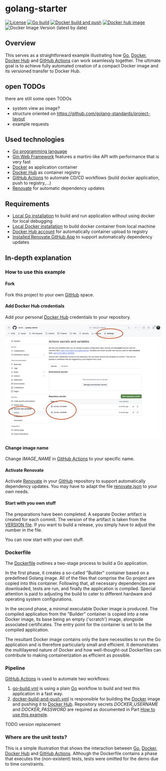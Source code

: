 # golang-starter

[![License](https://img.shields.io/badge/License-Apache%202.0-blue.svg)](https://opensource.org/licenses/Apache-2.0)
[![Go build](https://github.com/larmic/golang-starter/actions/workflows/go-build.yml/badge.svg)](https://github.com/larmic/golang-starter/actions/workflows/go-build.yml)
[![Docker build and push](https://github.com/larmic/golang-starter/actions/workflows/docker-build-and-push.yml/badge.svg)](https://github.com/larmic/golang-starter/actions/workflows/docker-build-and-push.yml)
[![Docker hub image](https://img.shields.io/docker/image-size/larmic/golang-starter-example?label=dockerhub)](https://hub.docker.com/repository/docker/larmic/golang-starter-example)
![Docker Image Version (latest by date)](https://img.shields.io/docker/v/larmic/golang-starter-example)

## Overview
This serves as a straightforward example illustrating how [Go](https://go.dev/), [Docker](https://www.docker.com/), 
[Docker Hub](https://hub.docker.com/) and [GitHub Actions](https://github.com/features/actions) can work seamlessly together. 
The ultimate goal is to achieve fully automated creation of a compact Docker image and its versioned 
transfer to Docker Hub.

## open TODOs
there are still some open TODOs
* system view as image?  
* structure oriented on https://github.com/golang-standards/project-layout  
* example requests  

## Used technologies
* [Go programming language](https://go.dev/)
* [Gin Web Framework](https://github.com/gin-gonic/gin) features a martini-like API with performance that is very fast
* [Docker](https://www.docker.com/) as application container
* [Docker Hub](https://hub.docker.com/) as container registry
* [GitHub Actions](https://github.com/features/actions) to automate CD/CD workflows (build docker application, push to registry,...)
* [Renovate](renovate.json) for automatic dependency updates 

## Requirements
* [Local Go installation](https://go.dev/doc/install) to build and run application without using docker for local debugging
* [Local Docker installation](https://docs.docker.com/engine/install/) to build docker container from local machine
* [Docker Hub account](https://hub.docker.com/signup) for automatically container upload to registry
* [Installed Renovate GitHub App](https://github.com/apps/renovate) to support automatically dependency updates

## In-depth explanation

### How to use this example

#### Fork

Fork this project to your own [GitHub](https://github.com/) space.

#### Add Docker Hub credentials

Add your personal [Docker Hub](https://hub.docker.com/) credentials to your repository.

![docker_hub_credentials](assets/docker_hub_credentials.png)

#### Change image name

Change _IMAGE_NAME_ in [GitHub Actions](.github/workflows/docker-build-and-push.yml) to your specific name.

#### Activate Renovate

Activate [Renovate](renovate.json) in your [GitHub](https://github.com/) repository to support automatically dependency updates.
You may have to adapt the file [renovate.json](renovate.json) to your own needs.

#### Start with you own stuff

The preparations have been completed. A separate Docker artifact is created for each commit. The version of the artifact
is taken from the [VERSION file](VERSION). If you want to build a release, you simply have to adjust the number in the
file.

You can now start with your own stuff.

### Dockerfile

The [Dockerfile](Dockerfile) outlines a two-stage process to build a Go application.

In the first phase, it creates a so-called "Builder" container based on a predefined Golang image. All of the files that
comprise the Go project are copied into this container. Following that, all necessary dependencies are downloaded, tests
are run, and finally the application is compiled. Special attention is paid to adjusting the build to cater to different
hardware and operating system configurations.

In the second phase, a minimal executable Docker image is produced. The compiled application from the "Builder"
container is copied into a new Docker image, its base being an empty ('scratch') image, alongside associated
certificates. The entry point for the container is set to be the compiled application.

The resultant Docker image contains only the bare necessities to run the Go application and is therefore particularly
small and efficient. It demonstrates the multilayered nature of Docker and how well-thought-out Dockerfiles can
contribute to making containerization as efficient as possible.

### Pipeline

[GitHub Actions](https://github.com/features/actions) is used to automate two workflows:

1. [go-build.yml](.github/workflows/go-build.yml) 
   is using a plain [Go](https://go.dev/) workflow to build and test this application in a fast way.
2. [docker-build-and-push.yml](.gitignore/workflows/docker-build-and-push.yml)
   is responsible for building the [Docker](https://www.docker.com/) image and pushing it to [Docker Hub](https://hub.docker.com/).
   Repository secrets _DOCKER_USERNAME_ and _DOCKER_PASSWORD_ are required as documented in Part [How to use this example](#how-to-use-this-example).

TODO version replacement

### Where are the unit tests?

This is a simple illustration that shows the interaction between [Go](https://go.dev/), [Docker](https://www.docker.com/), [Docker Hub](https://hub.docker.com/) and 
[GitHub Actions](https://github.com/features/actions). Although the Dockerfile contains a phase that executes the 
(non-existent) tests, tests were omitted for the demo due to time constraints.